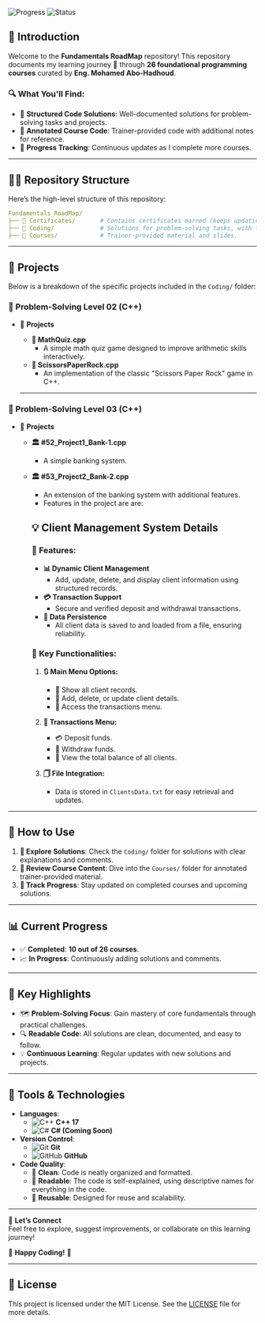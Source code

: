 ![Progress](https://img.shields.io/badge/Completed_Courses-10%2F26-blue?style=for-the-badge)
![Status](https://img.shields.io/badge/Status-Work_In_Progress-orange?style=for-the-badge)

## 📘 Introduction

Welcome to the **Fundamentals RoadMap** repository! This repository documents my learning journey 🔬 through **26 foundational programming courses** curated by **Eng. Mohamed Abo-Hadhoud**.

### 🔍 What You'll Find:

- 📂 **Structured Code Solutions**: Well-documented solutions for problem-solving tasks and projects.
- 📝 **Annotated Course Code**: Trainer-provided code with additional notes for reference.
- 🚀 **Progress Tracking**: Continuous updates as I complete more courses.

---

## 💂️‍♂️ Repository Structure

Here’s the high-level structure of this repository:

```yaml
Fundamentals_RoadMap/
├── 📁 Certificates/       # Contains certificates earned (keeps updating).
├── 📁 Coding/             # Solutions for problem-solving tasks, with full projects.
├── 📁 Courses/            # Trainer-provided material and slides.
```

---

## 📂 Projects

Below is a breakdown of the specific projects included in the `Coding/` folder:

### **🔢 Problem-Solving Level 02 (C++)**

- 📁 **Projects**
  - **🎯 MathQuiz.cpp**
    - A simple math quiz game designed to improve arithmetic skills interactively.
  - **🔷 ScissorsPaperRock.cpp**
    - An implementation of the classic "Scissors Paper Rock" game in C++.

  ---

### **🔢 Problem-Solving Level 03 (C++)**

- 📁 **Projects**
  - **🏛️ #52\_Project1\_Bank-1.cpp**
    - A simple banking system.
  - **🏛️ #53\_Project2\_Bank-2.cpp**
    - An extension of the banking system with additional features.
    - Features in the project are are:
    ## 💡 Client Management System Details
    ### 🌟 Features:

    - **📊 Dynamic Client Management**
      - Add, update, delete, and display client information using structured records.
    - **💳 Transaction Support**
      - Secure and verified deposit and withdrawal transactions.
    - **🔐 Data Persistence**
      - All client data is saved to and loaded from a file, ensuring reliability.

    ### 🔧 Key Functionalities:
    
    1. **🔃 Main Menu Options:**
    
       - 🔐 Show all client records.
       - 📂 Add, delete, or update client details.
       - 🔢 Access the transactions menu.
    
    2. **🔄 Transactions Menu:**
    
       - 💳 Deposit funds.
       - 💸 Withdraw funds.
       - 🔢 View the total balance of all clients.
    
    3. **🗍️ File Integration:**
    
       - Data is stored in `ClientsData.txt` for easy retrieval and updates.

---

## 🚀 How to Use

1. **🔧 Explore Solutions**: Check the `Coding/` folder for solutions with clear explanations and comments.
2. **📓 Review Course Content**: Dive into the `Courses/` folder for annotated trainer-provided material.
3. **🔢 Track Progress**: Stay updated on completed courses and upcoming solutions.

---

## 📊 Current Progress

- ✅ **Completed**: **10 out of 26 courses**.
- 📈 **In Progress**: Continuously adding solutions and comments.

---

## 🌟 Key Highlights

- 🗺 **Problem-Solving Focus**: Gain mastery of core fundamentals through practical challenges.
- 🔍 **Readable Code**: All solutions are clean, documented, and easy to follow.
- 💡 **Continuous Learning**: Regular updates with new solutions and projects.

---

## 🔧 Tools & Technologies

- **Languages**:  
  - ![C++](https://img.icons8.com/color/48/000000/c-plus-plus-logo.png) **C++ 17**  
  - ![C#](https://img.icons8.com/color/48/000000/c-sharp-logo.png) **C# (Coming Soon)**  
- **Version Control**:  
  - ![Git](https://img.icons8.com/color/48/000000/git.png) **Git**  
  - ![GitHub](https://img.icons8.com/material-outlined/48/000000/github.png) **GitHub**  
- **Code Quality**:
  - 🦼 **Clean**: Code is neatly organized and formatted.
  - 📖 **Readable**: The code is self-explained, using descriptive names for everything in the code.
  - 🔄 **Reusable**: Designed for reuse and scalability.

---

🔗 **Let’s Connect**\
Feel free to explore, suggest improvements, or collaborate on this learning journey!

🎉 **Happy Coding!** 🚀

---

## 🔄 License

This project is licensed under the MIT License. See the [LICENSE](LICENSE) file for more details.
